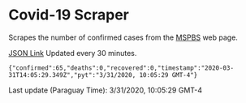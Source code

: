 # Covid-19 Scraper

Scrapes the number of confirmed cases from the [MSPBS](https://www.mspbs.gov.py/covid-19.php) web page.

[JSON Link](https://jmayalag.github.io/covid19-scrape/cases.json)
Updated every 30 minutes.
```
{"confirmed":65,"deaths":0,"recovered":0,"timestamp":"2020-03-31T14:05:29.349Z","pyt":"3/31/2020, 10:05:29 GMT-4"}
```
Last update (Paraguay Time): 3/31/2020, 10:05:29 GMT-4